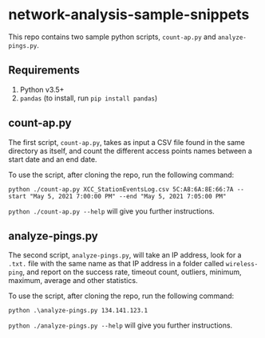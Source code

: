 # network-analysis-sample-snippets

This repo contains two sample python scripts, `count-ap.py` and `analyze-pings.py`.

## Requirements
1. Python v3.5+
2. `pandas` (to install, run `pip install pandas`)

## count-ap.py
The first script, `count-ap.py`, takes as input a CSV file found in the same directory as itself, and count the different access points names between a start date and an end date.

To use the script, after cloning the repo, run the following command:
```
python ./count-ap.py XCC_StationEventsLog.csv 5C:A8:6A:8E:66:7A --start "May 5, 2021 7:00:00 PM" --end "May 5, 2021 7:05:00 PM"
```

`python ./count-ap.py --help` will give you further instructions.

## analyze-pings.py
The second script, `analyze-pings.py`, will take an IP address, look for a `.txt.` file with the same name as that IP address in a folder called `wireless-ping`, and report on the success rate, timeout count, outliers, minimum, maximum, average and other statistics.

To use the script, after cloning the repo, run the following command:
```
python .\analyze-pings.py 134.141.123.1
```

`python ./analyze-pings.py --help` will give you further instructions.

